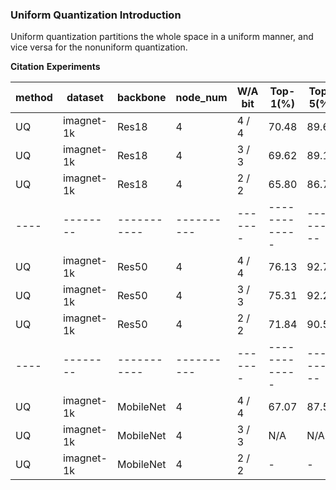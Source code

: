 ### Uniform Quantization Introduction
 
Uniform quantization partitions the whole space in a uniform manner, and vice versa for the nonuniform quantization. 

**Citation**
**Experiments**

| method | dataset | backbone | node_num |W/A bit| Top-1(%)  | Top-5(%) | BS | CFG|LOG |
|--------|---------|----------|----------|-------|-----------|----------|----|----|----|
| UQ  |imagnet-1k | Res18   | 4   |  4 / 4|   70.48     |  89.69    |128  |[cfg](./res18/config3_res18_lsq_m2_64_4w4f.py)  | 
| UQ  |imagnet-1k |Res18   | 4    |  3 / 3|   69.62     |  89.15    |128 |[cfg](./res18/config2_res18_lsq_m2_64_3w3f.py)  | 
| UQ  |imagnet-1k |Res18   | 4    |  2 / 2|   65.80     |  86.70    |128  |[cfg](./res18/config1_res18_lsq_m2_64_2w2f.py)  |
|----|--------|-----------|----------|-------|-------------|----------|---|------------|
| UQ  |imagnet-1k |Res50   | 4    |  4 / 4|   76.13   |   92.75    |32  |[cfg](.res50/config3_res50_uq_m4_32_4w4f.py)  |  
| UQ  |imagnet-1k |Res50   | 4    |  3 / 3|   75.31   | 92.29    |32  |[cfg](./res50/config2_res50_uq_m4_32_3w3f.py)  |      |
| UQ  |imagnet-1k |Res50   | 4    |  2 / 2|    71.84  | 90.58     |32  |[cfg](./res50/config1_res50_uq_m4_32_2w2f.py)  |    ||
|----|--------|-----------|----------|-------|-------------|----------|---|------------|
| UQ  |imagnet-1k |MobileNet   | 4     |  4 / 4|  67.07     |  87.54    |32  |[cfg](./mobilenetv2/config3_mobilenetv2_uq_m4_32_4w4f.py)  |
| UQ  |imagnet-1k |MobileNet   | 4    |  3 / 3|  N/A  |  N/A   |32  |[cfg](./mobilenetv2/config2_mobilenetv2_uq_m4_32_3w3f.py)  |
| UQ  |imagnet-1k |MobileNet   | 4    |  2 / 2|  -  |   -  |32  |- | 
